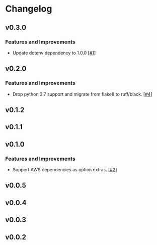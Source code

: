 # Changelog

## v0.3.0

### Features and Improvements

- Update dotenv dependency to 1.0.0 [[#1](https://github.com/EdgyEdgemond/app-confetti/1)]

## v0.2.0

### Features and Improvements

- Drop python 3.7 support and migrate from flake8 to ruff/black. [[#4](https://github.com/EdgyEdgemond/app-confetti/4)]

## v0.1.2

## v0.1.1

## v0.1.0

### Features and Improvements

- Support AWS dependencies as option extras. [[#2](https://github.com/EdgyEdgemond/app-confetti/2)]

## v0.0.5

## v0.0.4

## v0.0.3

## v0.0.2

